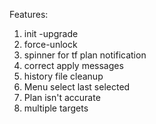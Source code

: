 Features:
1. init -upgrade
2. force-unlock
3. spinner for tf plan notification
4. correct apply messages
6. history file cleanup
9. Menu select last selected
12. Plan isn't accurate
13. multiple targets